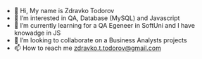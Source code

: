 - 👋 Hi, My name is Zdravko Todorov
- 👀 I’m interested in QA, Database (MySQL) and Javascript 
- 🌱 I’m currently learning for a QA Egeneer in SoftUni and I have knowadge in JS
- 💞️ I’m looking to collaborate on a Business Analysts projects 
- 📫 How to reach me zdravko.t.todorov@gmail.com

<!---
zdravids/zdravids is a ✨ special ✨ repository because its `README.md` (this file) appears on your GitHub profile.
You can click the Preview link to take a look at your changes.
--->
